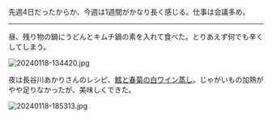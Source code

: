先週4日だったからか、今週は1週間がかなり長く感じる。仕事は会議多め。

---

昼、残り物の鍋にうどんとキムチ鍋の素を入れて食べた。とりあえず何でも辛くしてしまう。

![20240118-134420.jpg](https://ceshmina-photos.s3.ap-northeast-1.amazonaws.com/medium/202401/20240118-134420.jpg)

夜は長谷川あかりさんのレシピ、[鱈と春菊の白ワイン蒸し](https://baila.hpplus.jp/lifestyle/recipegourmet/60244)。じゃがいもの加熱がやや足りなかったが、美味しくできた。

![20240118-185313.jpg](https://ceshmina-photos.s3.ap-northeast-1.amazonaws.com/medium/202401/20240118-185313.jpg)
